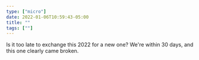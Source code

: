 ```yaml
---
type: ["micro"]
date: 2022-01-06T10:59:43-05:00
title: ""
tags: [""]
---
```

Is it too late to exchange this 2022 for a new one? We're within 30 days, and this one clearly came broken.
